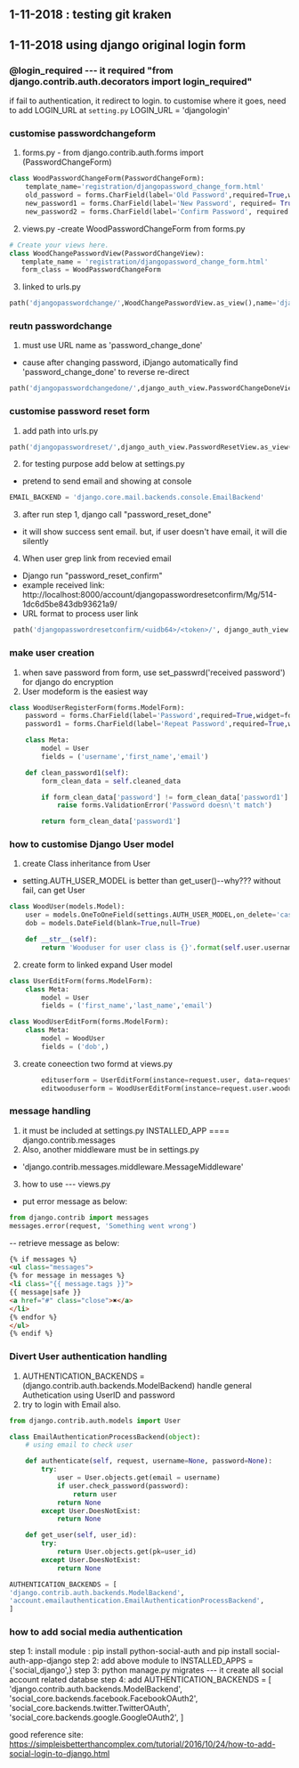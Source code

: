 ## 1-11-2018 : testing git kraken

## 1-11-2018 using django original login form

### @login_required   --- it required "from django.contrib.auth.decorators import login_required"
 if fail to authentication, it redirect to login. to customise where it goes, need to add LOGIN_URL at `setting.py`
 LOGIN_URL = 'djangologin'

### customise passwordchangeform
1. forms.py - from django.contrib.auth.forms import (PasswordChangeForm)
```python
class WoodPasswordChangeForm(PasswordChangeForm):
    template_name='registration/djangopassword_change_form.html'
    old_password = forms.CharField(label='Old Password',required=True,widget=forms.PasswordInput(attrs={'class':'form-control'}))
    new_password1 = forms.CharField(label='New Password', required= True, widget=forms.PasswordInput(attrs={'class' : 'form-control'}))
    new_password2 = forms.CharField(label='Confirm Password', required = True, widget=forms.PasswordInput(attrs={'class' : 'form-control'}))
 ```
 2. views.py -create WoodPasswordChangeForm from forms.py
 ```python
 # Create your views here.
class WoodChangePasswordView(PasswordChangeView):
    template_name = 'registration/djangopassword_change_form.html'
    form_class = WoodPasswordChangeForm


 ```
 3. linked to urls.py
 ```python
 path('djangopasswordchange/',WoodChangePasswordView.as_view(),name='djangopasswordchange'),
 ```

 ### reutn passwordchange
 1. must use URL name as 'password_change_done'
 - cause after changing password, iDjango automatically find 'password_change_done' to reverse re-direct
 ```python
 path('djangopasswordchangedone/',django_auth_view.PasswordChangeDoneView.as_view(template_name='registration/djangopasswordchangedone_form.html'),name='password_change_done'),
 ```

 ### customise password reset form
 1. add path into urls.py
```python
path('djangopasswordreset/',django_auth_view.PasswordResetView.as_view(template_name='registration/djangopasswordreset_form.html'),name='djangopasswordreset'),
```
 2. for testing purpose add below at settings.py
 - pretend to send email and showing at console
 ```python
 EMAIL_BACKEND = 'django.core.mail.backends.console.EmailBackend'
 ```
 
 3. after run step 1, django call "password_reset_done"
 - it will show success sent email. but, if user doesn't have email, it will die silently

 4. When user grep link from recevied email
 - Django run "password_reset_confirm"
 - example received link: http://localhost:8000/account/djangopasswordresetconfirm/Mg/514-1dc6d5be843db93621a9/
 - URL format to process user link
```python
 path('djangopasswordresetconfirm/<uidb64>/<token>/', django_auth_view.PasswordResetConfirmView.as_view(template_name='registration/djangopasswordresetconfirm.html'), name='password_reset_confirm'),
```

### make user creation
1. when save password from form, use set_passwrd('received password') for django do encryption
2. User modeform is the easiest way
```python
class WoodUserRegisterForm(forms.ModelForm):
    password = forms.CharField(label='Password',required=True,widget=forms.PasswordInput(attrs={'class':'form-control'}))
    password1 = forms.CharField(label='Repeat Password',required=True,widget=forms.PasswordInput(attrs={'class':'form-control'}))

    class Meta:
        model = User
        fields = ('username','first_name','email')

    def clean_password1(self):
        form_clean_data = self.cleaned_data

        if form_clean_data['password'] != form_clean_data['password1']:
            raise forms.ValidationError('Password doesn\'t match')

        return form_clean_data['password1']
```

### how to customise Django User model
1. create Class inheritance from User
- setting.AUTH_USER_MODEL is better than get_user()--why??? without fail, can get User
```python
class WoodUser(models.Model):
    user = models.OneToOneField(settings.AUTH_USER_MODEL,on_delete='cascade')
    dob = models.DateField(blank=True,null=True)

    def __str__(self):
        return 'Wooduser for user class is {}'.format(self.user.username)
```
2. create form to linked expand User model
```python
class UserEditForm(forms.ModelForm):
    class Meta:
        model = User
        fields = ('first_name','last_name','email')

class WoodUserEditForm(forms.ModelForm):
    class Meta:
        model = WoodUser
        fields = ('dob',)
```

3. create coneection two formd at views.py
```python
        edituserform = UserEditForm(instance=request.user, data=request.POST)
        editwooduserform = WoodUserEditForm(instance=request.user.wooduser,data=request.POST)
``` 

### message handling
1. it must be included at settings.py INSTALLED_APP ==== django.contrib.messages
2. Also, another middleware must be in settings.py 
- 'django.contrib.messages.middleware.MessageMiddleware'
3. how to use --- views.py 
- put error message as below:
```python
from django.contrib import messages
messages.error(request, 'Something went wrong')
```

-- retrieve message as below:
```html
{% if messages %}
<ul class="messages">
{% for message in messages %}
<li class="{{ message.tags }}">
{{ message|safe }}
<a href="#" class="close">✖</a>
</li>
{% endfor %}
</ul>
{% endif %}
```

### Divert User authentication handling
1. AUTHENTICATION_BACKENDS = (django.contrib.auth.backends.ModelBackend) handle general Authetication using UserID and password
2. try to login with Email also.
```python
from django.contrib.auth.models import User

class EmailAuthenticationProcessBackend(object):
    # using email to check user

    def authenticate(self, request, username=None, password=None):
        try:
            user = User.objects.get(email = username)
            if user.check_password(password):
                return user
            return None
        except User.DoesNotExist:
            return None

    def get_user(self, user_id):
        try:
            return User.objects.get(pk=user_id)
        except User.DoesNotExist:
            return None

AUTHENTICATION_BACKENDS = [
'django.contrib.auth.backends.ModelBackend',
'account.emailauthentication.EmailAuthenticationProcessBackend',
]
```

### how to add social media authentication
step 1: install module : pip install python-social-auth and pip install social-auth-app-django
step 2: add above module to INSTALLED_APPS = {'social_django',}
step 3: python manage.py migrates  --- it create all social account related databse
step 4: add AUTHENTICATION_BACKENDS = [
'django.contrib.auth.backends.ModelBackend',
'social_core.backends.facebook.FacebookOAuth2',
'social_core.backends.twitter.TwitterOAuth',
'social_core.backends.google.GoogleOAuth2',
]


good reference site: https://simpleisbetterthancomplex.com/tutorial/2016/10/24/how-to-add-social-login-to-django.html